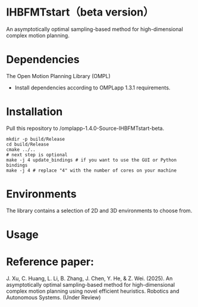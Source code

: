 # IHBFMTstart（beta version）
An asymptotically optimal sampling-based method for high-dimensional complex motion planning.
# Dependencies
The Open Motion Planning Library (OMPL) 
* Install dependencies according to OMPLapp 1.3.1 requirements.

# Installation
Pull this repository to /omplapp-1.4.0-Source-IHBFMTstart-beta.
```
mkdir -p build/Release
cd build/Release
cmake ../..
# next step is optional
make -j 4 update_bindings # if you want to use the GUI or Python bindings
make -j 4 # replace "4" with the number of cores on your machine
```
# Environments
The library contains a selection of 2D and 3D environments to choose from. 




# Usage



# Reference paper: 
J. Xu, C. Huang, L. Li, B. Zhang, J. Chen, Y. He, & Z. Wei. (2025). An asymptotically optimal sampling-based method for high-dimensional complex motion planning using novel efficient heuristics. Robotics and Autonomous Systems. (Under Review)
